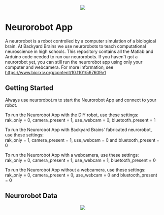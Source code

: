 <p align="center"><img src="https://github.com/BackyardBrains/NeuroRobot/blob/master/Gallery/neurorobot_drawing.jpg"></p>

# Neurorobot App

A neurorobot is a robot controlled by a computer simulation of a biological brain. At Backyard Brains we use neurorobots to teach computational neuroscience in high schools. This repository contains all the Matlab and Arduino code needed to run our neurorobots. If you haven't got a neurorobot yet, you can still run the neurorobot app using only your computer and webcamera. For more information, see https://www.biorxiv.org/content/10.1101/597609v1

## Getting Started

Always use neurorobot.m to start the Neurorobot App and connect to your robot.

To run the Neurorobot App with the DIY robot, use these settings: 
<br>
rak_only = 0, camera_present = 1, use_webcam = 0, bluetooth_present = 1

To run the Neurorobot App with Backyard Brains' fabricated neurorobot, use these settings: 
<br>
rak_only = 1, camera_present = 1, use_webcam = 0 and bluetooth_present = 0


To run the Neurorobot App with a webcamera, use these settings:
<br>
rak_only = 0, camera_present = 1, use_webcam = 1, bluetooth_present = 0

To run the Neurorobot App without a webcamera, use these settings:
<br>
rak_only = 0, camera_present = 0, use_webcam = 0 and bluetooth_present = 0

## Neurorobot Data
<p align="center"><img src="https://github.com/BackyardBrains/NeuroRobot/blob/master/Matlab/ontimes.jpg"></p>
